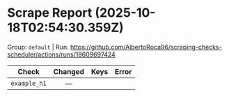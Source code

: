 # Scrape Report (2025-10-18T02:54:30.359Z)

Group: `default`  |  Run: https://github.com/AlbertoRoca96/scraping-checks-scheduler/actions/runs/18609697424

| Check | Changed | Keys | Error |
|---|:---:|:--|:--|
| `example_h1` | — |  |  |
